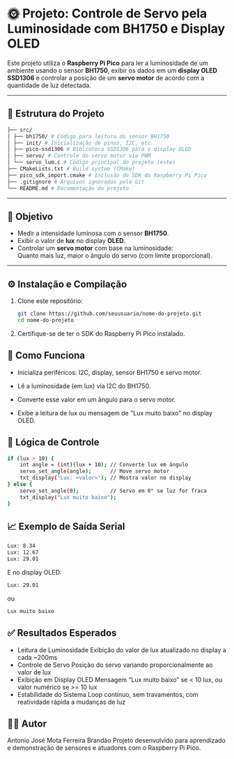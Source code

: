 # 🌞 Projeto: Controle de Servo pela Luminosidade com BH1750 e Display OLED

Este projeto utiliza o **Raspberry Pi Pico** para ler a luminosidade de um ambiente usando o sensor **BH1750**, exibir os dados em um **display OLED SSD1306** e controlar a posição de um **servo motor** de acordo com a quantidade de luz detectada.

---

## 📁 Estrutura do Projeto
``` bash
├── src/
│ ├── bh1750/ # Código para leitura do sensor BH1750
│ ├── init/ # Inicialização de pinos, I2C, etc.
│ ├── pico-ssd1306 # Biblioteca SSD1306 para o display OLED
│ ├── servo/ # Controle do servo motor via PWM
│ └── servo_lum.c # Código principal do projeto (este)
├── CMakeLists.txt # Build system (CMake)
├── pico_sdk_import.cmake # Inclusão do SDK do Raspberry Pi Pico
├── .gitignore # Arquivos ignorados pelo Git
└── README.md # Documentação do projeto
```
---

## 🎯 Objetivo

- Medir a intensidade luminosa com o sensor **BH1750**.
- Exibir o valor de **lux** no display **OLED**.
- Controlar um **servo motor** com base na luminosidade:  
  Quanto mais luz, maior o ângulo do servo (com limite proporcional).

---

## ⚙️ Instalação e Compilação

1. Clone este repositório:
   ```bash
   git clone https://github.com/seuusuario/nome-do-projeto.git
   cd nome-do-projeto
   ```
2. Certifique-se de ter o SDK do Raspberry Pi Pico instalado.

## 🔧 Como Funciona
- Inicializa periféricos: I2C, display, sensor BH1750 e servo motor.

- Lê a luminosidade (em lux) via I2C do BH1750.

- Converte esse valor em um ângulo para o servo motor.

- Exibe a leitura de lux ou mensagem de "Lux muito baixo" no display OLED.

## 🔄 Lógica de Controle
``` bash
if (lux > 10) {
    int angle = (int)(lux + 10); // Converte lux em ângulo
    servo_set_angle(angle);      // Move servo motor
    txt_display("Lux: <valor>"); // Mostra valor no display
} else {
    servo_set_angle(0);          // Servo em 0° se luz for fraca
    txt_display("Lux muito baixo");
}
```


## 📈 Exemplo de Saída Serial
``` bash
Lux: 8.34
Lux: 12.67
Lux: 29.01
```

E no display OLED:
``` bash
Lux: 29.01
```
ou 

``` bash
Lux muito baixo
```

## ✅ Resultados Esperados
- Leitura de Luminosidade	Exibição do valor de lux atualizado no display a cada ~200ms
- Controle de Servo	Posição do servo variando proporcionalmente ao valor de lux
- Exibição em Display OLED	Mensagem “Lux muito baixo” se < 10 lux, ou valor numérico se >= 10 lux
- Estabilidade do Sistema	Loop contínuo, sem travamentos, com reatividade rápida a mudanças de luz

## 👨‍💻 Autor
Antonio José Mota Ferreira Brandão
Projeto desenvolvido para aprendizado e demonstração de sensores e atuadores com o Raspberry Pi Pico.
